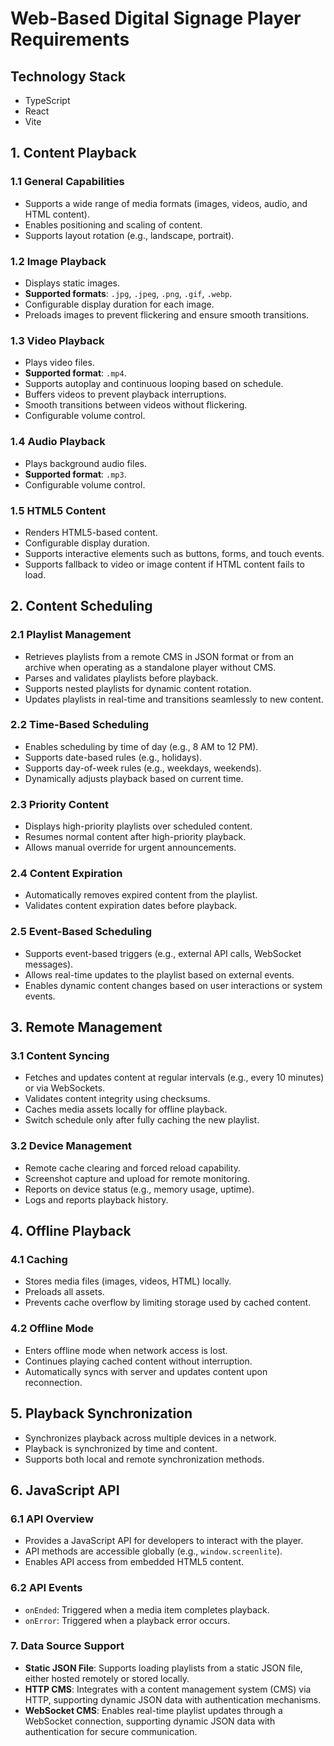 # Web-Based Digital Signage Player Requirements

## Technology Stack

- TypeScript
- React
- Vite

## 1. Content Playback

### 1.1 General Capabilities
- Supports a wide range of media formats (images, videos, audio, and HTML content).
- Enables positioning and scaling of content.
- Supports layout rotation (e.g., landscape, portrait).

### 1.2 Image Playback
- Displays static images.
- **Supported formats**: `.jpg`, `.jpeg`, `.png`, `.gif`, `.webp`.
- Configurable display duration for each image.
- Preloads images to prevent flickering and ensure smooth transitions.

### 1.3 Video Playback
- Plays video files.
- **Supported format**: `.mp4`.
- Supports autoplay and continuous looping based on schedule.
- Buffers videos to prevent playback interruptions.
- Smooth transitions between videos without flickering.
- Configurable volume control.

### 1.4 Audio Playback
- Plays background audio files.
- **Supported format**: `.mp3`.
- Configurable volume control.

### 1.5 HTML5 Content
- Renders HTML5-based content.
- Configurable display duration.
- Supports interactive elements such as buttons, forms, and touch events.
- Supports fallback to video or image content if HTML content fails to load.

## 2. Content Scheduling

### 2.1 Playlist Management
- Retrieves playlists from a remote CMS in JSON format or from an archive when operating as a standalone player without CMS.
- Parses and validates playlists before playback.
- Supports nested playlists for dynamic content rotation.
- Updates playlists in real-time and transitions seamlessly to new content.

### 2.2 Time-Based Scheduling
- Enables scheduling by time of day (e.g., 8 AM to 12 PM).
- Supports date-based rules (e.g., holidays).
- Supports day-of-week rules (e.g., weekdays, weekends).
- Dynamically adjusts playback based on current time.

### 2.3 Priority Content
- Displays high-priority playlists over scheduled content.
- Resumes normal content after high-priority playback.
- Allows manual override for urgent announcements.

### 2.4 Content Expiration
- Automatically removes expired content from the playlist.
- Validates content expiration dates before playback.

### 2.5 Event-Based Scheduling
- Supports event-based triggers (e.g., external API calls, WebSocket messages).
- Allows real-time updates to the playlist based on external events.
- Enables dynamic content changes based on user interactions or system events.

## 3. Remote Management

### 3.1 Content Syncing
- Fetches and updates content at regular intervals (e.g., every 10 minutes) or via WebSockets.
- Validates content integrity using checksums.
- Caches media assets locally for offline playback.
- Switch schedule only after fully caching the new playlist.

### 3.2 Device Management
- Remote cache clearing and forced reload capability.
- Screenshot capture and upload for remote monitoring.
- Reports on device status (e.g., memory usage, uptime).
- Logs and reports playback history.

## 4. Offline Playback

### 4.1 Caching
- Stores media files (images, videos, HTML) locally.
- Preloads all assets.
- Prevents cache overflow by limiting storage used by cached content.

### 4.2 Offline Mode
- Enters offline mode when network access is lost.
- Continues playing cached content without interruption.
- Automatically syncs with server and updates content upon reconnection.

## 5. Playback Synchronization
- Synchronizes playback across multiple devices in a network.
- Playback is synchronized by time and content.
- Supports both local and remote synchronization methods.

## 6. JavaScript API

### 6.1 API Overview
- Provides a JavaScript API for developers to interact with the player.
- API methods are accessible globally (e.g., `window.screenlite`).
- Enables API access from embedded HTML5 content.

### 6.2 API Events
- `onEnded`: Triggered when a media item completes playback.
- `onError`: Triggered when a playback error occurs.

### 7. Data Source Support

- **Static JSON File**: Supports loading playlists from a static JSON file, either hosted remotely or stored locally.
- **HTTP CMS**: Integrates with a content management system (CMS) via HTTP, supporting dynamic JSON data with authentication mechanisms.
- **WebSocket CMS**: Enables real-time playlist updates through a WebSocket connection, supporting dynamic JSON data with authentication for secure communication.
